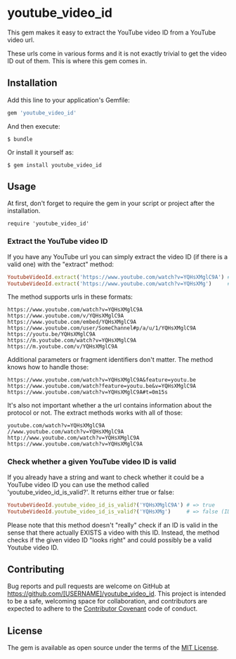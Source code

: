 # youtube_video_id

This gem makes it easy to extract the YouTube video ID from a YouTube video url.

These urls come in various forms and it is not exactly trivial to get the video ID out of them. This is where this gem comes in.


## Installation

Add this line to your application's Gemfile:

```ruby
gem 'youtube_video_id'
```

And then execute:

    $ bundle

Or install it yourself as:

    $ gem install youtube_video_id


## Usage

At first, don't forget to require the gem in your script or project after the installation.

    require 'youtube_video_id'

### Extract the YouTube video ID

If you have any YouTube url you can simply extract the video ID (if there is a valid one) with the "extract" method:

```ruby
YoutubeVideoId.extract('https://www.youtube.com/watch?v=YQHsXMglC9A') # => 'YQHsXMglC9A'
YoutubeVideoId.extract('https://www.youtube.com/watch?v=YQHsXMg')     # => '' (ID too short and therefore not valid)
```

The method supports urls in these formats:

    https://www.youtube.com/watch?v=YQHsXMglC9A
    https://www.youtube.com/v/YQHsXMglC9A
    https://www.youtube.com/embed/YQHsXMglC9A
    https://www.youtube.com/user/SomeChannel#p/a/u/1/YQHsXMglC9A
    https://youtu.be/YQHsXMglC9A
    https://m.youtube.com/watch?v=YQHsXMglC9A
    https://m.youtube.com/v/YQHsXMglC9A

Additional parameters or fragment identifiers don't matter. The method knows how to handle those:

    https://www.youtube.com/watch?v=YQHsXMglC9A&feature=youtu.be
    https://www.youtube.com/watch?feature=youtu.be&v=YQHsXMglC9A
    https://www.youtube.com/watch?v=YQHsXMglC9A#t=0m15s

It's also not important whether a the url contains information about the protocol or not. The extract methods works with all of those:

    youtube.com/watch?v=YQHsXMglC9A
    //www.youtube.com/watch?v=YQHsXMglC9A
    http://www.youtube.com/watch?v=YQHsXMglC9A
    https://www.youtube.com/watch?v=YQHsXMglC9A

### Check whether a given YouTube video ID is valid

If you already have a string and want to check whether it could be a YouTube video ID you can use the method called 'youtube_video_id_is_valid?'. It returns either true or false:

```ruby
YoutubeVideoId.youtube_video_id_is_valid?('YQHsXMglC9A') # => true
YoutubeVideoId.youtube_video_id_is_valid?('YQHsXMg')     # => false (ID too short and therefore not valid)
```

Please note that this method doesn't "really" check if an ID is valid in the sense that there actually EXISTS a video with this ID. Instead, the method checks if the given video ID "looks right" and could possibly be a valid Youtube video ID.


## Contributing

Bug reports and pull requests are welcome on GitHub at https://github.com/[USERNAME]/youtube_video_id. This project is intended to be a safe, welcoming space for collaboration, and contributors are expected to adhere to the [Contributor Covenant](http://contributor-covenant.org) code of conduct.


## License

The gem is available as open source under the terms of the [MIT License](http://opensource.org/licenses/MIT).
